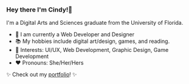 
### Hey there I'm Cindy!👋
I'm a Digital Arts and Sciences graduate from the University of Florida.<br>
- 🌱 I am currently a Web Developer and Designer
- :books: My hobbies include digital art/design, games, and reading.
- :pushpin: Interests: UI/UX, Web Development, Graphic Design, Game Development
- :heart: Pronouns: She/Her/Hers

✨ Check out my [portfolio](https://cindyngo44.github.io/)! ✨
